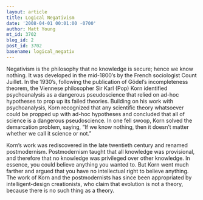 ```yaml
---
layout: article
title: Logical Negativism
date: '2008-04-01 00:01:00 -0700'
author: Matt Young
mt_id: 3702
blog_id: 2
post_id: 3702
basename: logical_negativ
---
```

Negativism is the philosophy that no knowledge is secure; hence we know nothing.  It was developed in the mid-1800’s by the French sociologist Count Juillet.  In the 1930’s, following the publication of Gödel’s  incompleteness theorem, the Viennese philosopher Sir Karl (Pop) Korn identified psychoanalysis as a dangerous pseudoscience that relied on ad-hoc hypotheses to prop up its failed theories.  Building on his work with psychoanalysis, Korn recognized that any scientific theory whatsoever could be propped up with ad-hoc hypotheses and concluded that all of science is a dangerous pseudoscience.  In one fell swoop, Korn solved the demarcation problem, saying, “If we know nothing, then it doesn’t matter whether we call it science or not.”

Korn’s work was rediscovered in the late twentieth century and renamed postmodernism.  Postmodernism taught that all knowledge was provisional, and therefore that no knowledge was privileged over other knowledge.  In essence, you could believe anything you wanted to.  But Korn went much farther and argued that you have no intellectual right to believe anything.  The work of Korn and the postmodernists has since been appropriated by intelligent-design creationists, who claim that evolution is not a theory, because there is no such thing as a theory.
